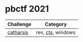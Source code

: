 # pbctf 2021

| Challenge                    | Category                                        |
|------------------------------|-------------------------------------------------|
| [catharsis](./rev/catharsis) | rev, [cts](https://twitter.com/gf_256), windows |
